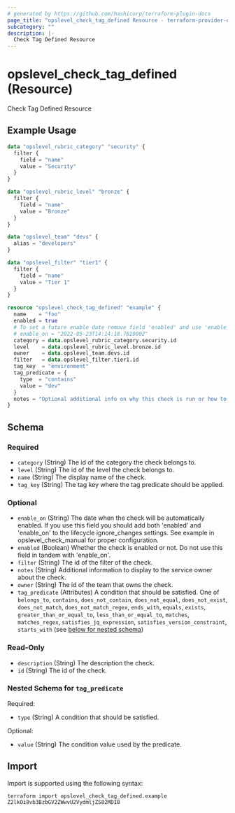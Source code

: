 ```yaml
---
# generated by https://github.com/hashicorp/terraform-plugin-docs
page_title: "opslevel_check_tag_defined Resource - terraform-provider-opslevel"
subcategory: ""
description: |-
  Check Tag Defined Resource
---
```


# opslevel_check_tag_defined (Resource)

Check Tag Defined Resource

## Example Usage

```terraform
data "opslevel_rubric_category" "security" {
  filter {
    field = "name"
    value = "Security"
  }
}

data "opslevel_rubric_level" "bronze" {
  filter {
    field = "name"
    value = "Bronze"
  }
}

data "opslevel_team" "devs" {
  alias = "developers"
}

data "opslevel_filter" "tier1" {
  filter {
    field = "name"
    value = "Tier 1"
  }
}

resource "opslevel_check_tag_defined" "example" {
  name    = "foo"
  enabled = true
  # To set a future enable date remove field 'enabled' and use 'enable_on'
  # enable_on = "2022-05-23T14:14:18.782000Z"
  category = data.opslevel_rubric_category.security.id
  level    = data.opslevel_rubric_level.bronze.id
  owner    = data.opslevel_team.devs.id
  filter   = data.opslevel_filter.tier1.id
  tag_key  = "environment"
  tag_predicate = {
    type  = "contains"
    value = "dev"
  }
  notes = "Optional additional info on why this check is run or how to fix it"
}
```

<!-- schema generated by tfplugindocs -->
## Schema

### Required

- `category` (String) The id of the category the check belongs to.
- `level` (String) The id of the level the check belongs to.
- `name` (String) The display name of the check.
- `tag_key` (String) The tag key where the tag predicate should be applied.

### Optional

- `enable_on` (String) The date when the check will be automatically enabled.
 If you use this field you should add both 'enabled' and 'enable_on' to the lifecycle ignore_changes settings.
 See example in opslevel_check_manual for proper configuration.
- `enabled` (Boolean) Whether the check is enabled or not.  Do not use this field in tandem with 'enable_on'.
- `filter` (String) The id of the filter of the check.
- `notes` (String) Additional information to display to the service owner about the check.
- `owner` (String) The id of the team that owns the check.
- `tag_predicate` (Attributes) A condition that should be satisfied. One of `belongs_to`, `contains`, `does_not_contain`, `does_not_equal`, `does_not_exist`, `does_not_match`, `does_not_match_regex`, `ends_with`, `equals`, `exists`, `greater_than_or_equal_to`, `less_than_or_equal_to`, `matches`, `matches_regex`, `satisfies_jq_expression`, `satisfies_version_constraint`, `starts_with` (see [below for nested schema](#nestedatt--tag_predicate))

### Read-Only

- `description` (String) The description the check.
- `id` (String) The id of the check.

<a id="nestedatt--tag_predicate"></a>
### Nested Schema for `tag_predicate`

Required:

- `type` (String) A condition that should be satisfied.

Optional:

- `value` (String) The condition value used by the predicate.

## Import

Import is supported using the following syntax:

```shell
terraform import opslevel_check_tag_defined.example Z2lkOi8vb3BzbGV2ZWwvU2VydmljZS82MDI0
```
